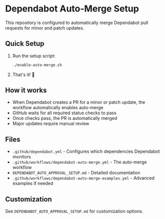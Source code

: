 # Dependabot Auto-Merge Setup

This repository is configured to automatically merge Dependabot pull requests for minor and patch updates.

## Quick Setup

1. Run the setup script:
   ```bash
   ./enable-auto-merge.sh
   ```

2. That's it! 🎉

## How it works

- When Dependabot creates a PR for a minor or patch update, the workflow automatically enables auto-merge
- GitHub waits for all required status checks to pass
- Once checks pass, the PR is automatically merged
- Major updates require manual review

## Files

- `.github/dependabot.yml` - Configures which dependencies Dependabot monitors
- `.github/workflows/dependabot-auto-merge.yml` - The auto-merge workflow
- `DEPENDABOT_AUTO_APPROVAL_SETUP.md` - Detailed documentation
- `.github/workflows/dependabot-auto-merge-examples.yml` - Advanced examples if needed

## Customization

See `DEPENDABOT_AUTO_APPROVAL_SETUP.md` for customization options.